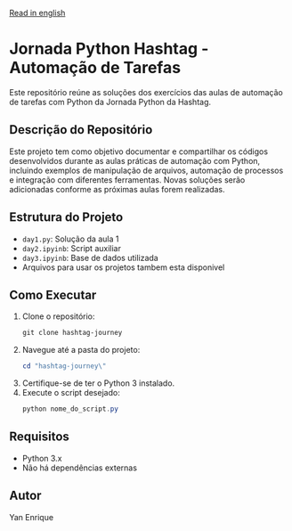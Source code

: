 [Read in english](README.md) 
# Jornada Python Hashtag - Automação de Tarefas

Este repositório reúne as soluções dos exercícios das aulas de automação de tarefas com Python da Jornada Python da Hashtag.

## Descrição do Repositório
Este projeto tem como objetivo documentar e compartilhar os códigos desenvolvidos durante as aulas práticas de automação com Python, incluindo exemplos de manipulação de arquivos, automação de processos e integração com diferentes ferramentas. Novas soluções serão adicionadas conforme as próximas aulas forem realizadas.

## Estrutura do Projeto
- `day1.py`: Solução da aula 1
- `day2.ipyinb`: Script auxiliar
- `day3.ipyinb`: Base de dados utilizada
- Arquivos para usar os projetos tambem esta disponivel

## Como Executar
1. Clone o repositório:
   ```powershell
   git clone hashtag-journey
   ```
2. Navegue até a pasta do projeto:
   ```powershell
   cd "hashtag-journey\"
   ```
3. Certifique-se de ter o Python 3 instalado.
4. Execute o script desejado:
   ```powershell
   python nome_do_script.py
   ```

## Requisitos
- Python 3.x
- Não há dependências externas

## Autor
Yan Enrique
